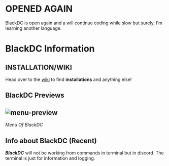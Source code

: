 # OPENED AGAIN 
BlackDC is open again and a will continue coding while slow but surely, I'm learning another language.
# BlackDC Information
## INSTALLATION/WIKI
Head over to the [wiki](https://github.com/DrkTheDon/BlackDC/wiki) to find **installations** and anything else! 

## BlackDC Previews
![menu-preview](https://user-images.githubusercontent.com/74876947/156923538-699916ed-c902-4544-b066-362d4afb9489.png)
----------------------------------------------------------------------------------------------------------------------
*Menu Of BlackDC*

## Info about BlackDC (Recent)
***BlackDC*** will not be working from commands in terminal but in discord. The terminal is just for information and logging.
